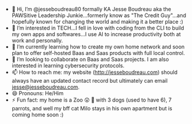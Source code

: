 - 👋 Hi, I’m @jesseboudreau80 formally KA Jesse Boudreau aka the PAWSitive Leadership Junkie...formerly know as "The Credit Guy"...and hopefully known for changing the world and making it a better place :)
- 👀 I’m interested in TECH...I fell in love with coding from the CLI to build my own apps and softwares...I use AI to increase productivity both at work and personally.
- 🌱 I’m currently learning how to create my own home network and soon plan to offer self-hosted Baas and Saas products with full local control.
- 💞️ I’m looking to collaborate on Baas and Saas projects. I am also interested in learning cybersecurity protocols.
- 📫 How to reach me: my website (http://jesseboudreau.com) should always have an updated contact record but ultimately can email jesse@jesseboudreau.com.
- 😄 Pronouns: He/Him
- ⚡ Fun fact: my home is a Zoo 😲 🐊 with 3 dogs (used to have 6), 7 parrots, and well my bff cat Milo stays in his own apartment but is coming home soon :)

<!---
jesseboudreau80/jesseboudreau80 is a ✨ special ✨ repository because its `README.md` (this file) appears on your GitHub profile.
You can click the Preview link to take a look at your changes.
--->

